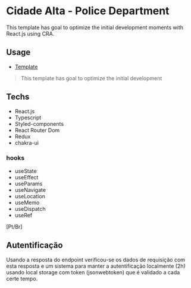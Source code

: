# Cidade Alta - Police Department
This template has goal to optimize the initial development moments with React.js using CRA.

## Usage
- [Template](https://www.npmjs.com/package/@joaovictor3g/cra-template)
> This template has goal to optimize the initial development

## Techs

- React.js
- Typescript
- Styled-components
- React Router Dom
- Redux
- chakra-ui

### hooks
- useState
- useEffect
- useParams
- useNavigate
- useLocation
- useMemo
- useDispatch
- useRef

[Pt/Br]
## Autentificação

Usando a resposta do endpoint verificou-se os dados de requisição com esta resposta e um sistema para manter a autentificação localmente (2h) usando local storage com token (jsonwebtoken) que é validado a cada certe tempo.


